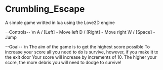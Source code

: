 # Crumbling_Escape
A simple game writted in lua using the Love2D engine

--Controls-- \n
A / [Left]  - Move left
D / [Right] - Move right
W / [Space] - Jump

--Goal-- \n
The aim of the game is to get the highest score possible
To increase your score all you need to do is survive, however, if you make it to the exit door
Your score will increase by increments of 10.
The higher your score, the more debris you will need to dodge to survive!
